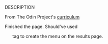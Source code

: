 DESCRIPTION

From The Odin Project's [curriculum](http://www.theodinproject.com/web-development-101/html-css)

Finished the page. Should've used <ul> tag to create the menu on the results page.
